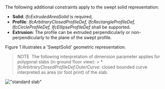 The following additional constraints apply to the swept solid representation:

* **Solid**: _IfcExtrudedAreaSolid_ is required,
* **Profile**: _IfcArbitraryClosedProfileDef, IfcRectangleProfileDef, IfcCircleProfileDef, IfcEllipseProfileDef_ shall be supported.
* **Extrusion**: The profile can be extruded perpendicularly or non-perpendicularly to the plane of the swept profile.

Figure 1 illustrates a 'SweptSolid' geometric representation.

> NOTE&nbsp; The following interpretation of dimension parameter applies for polygonal slabs (in ground floor view): > * _IfcArbitraryClosedProfileDef.OuterCurve_: closed bounded curve interpreted as area (or foot print) of the slab.

!["standard slab"](../../../figures/ifcslab_standard-layout1.gif "Figure 1 &mdash; Slab body extrusion")